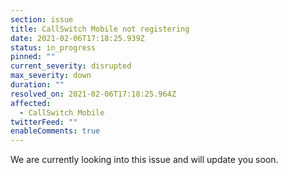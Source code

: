 ```yaml
---
section: issue
title: CallSwitch Mobile not registering
date: 2021-02-06T17:18:25.939Z
status: in_progress
pinned: ""
current_severity: disrupted
max_severity: down
duration: ""
resolved_on: 2021-02-06T17:18:25.964Z
affected:
  - CallSwitch Mobile
twitterFeed: ""
enableComments: true
---
```

We are currently looking into this issue and will update you soon.